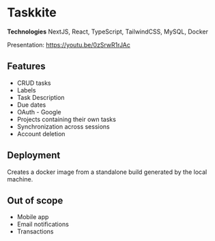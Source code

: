 # Taskkite
**Technologies**
NextJS, React, TypeScript, TailwindCSS, MySQL, Docker

Presentation:
https://youtu.be/0zSrwR1rJAc

## Features
- CRUD tasks
- Labels
- Task Description
- Due dates
- OAuth - Google
- Projects containing their own tasks
- Synchronization across sessions
- Account deletion

## Deployment
Creates a docker image from a standalone build generated by the local machine.

## Out of scope
- Mobile app
- Email notifications 
- Transactions
